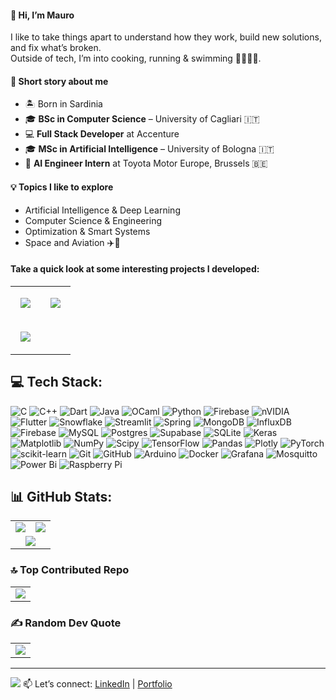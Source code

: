 #### 👋 Hi, I’m Mauro  
I like to take things apart to understand how they work, build new solutions, and fix what’s broken.  
Outside of tech, I’m into cooking, running & swimming 🏃‍♂️🏊‍♂️.  

#### 🚀 Short story about me  
* 🏝️ Born in Sardinia  
* 🎓 **BSc in Computer Science** – University of Cagliari 🇮🇹
* 💻 **Full Stack Developer** at Accenture
* 🎓 **MSc in Artificial Intelligence** – University of Bologna 🇮🇹
* 🤖 **AI Engineer Intern** at Toyota Motor Europe, Brussels 🇧🇪 

#### 💡 Topics I like to explore  
* Artificial Intelligence & Deep Learning  
* Computer Science & Engineering  
* Optimization & Smart Systems  
* Space and Aviation ✈️🚀  


#### Take a quick look at some interesting projects I developed:
<table align="center">
  <tr>
    <td align="center">
      <a href="https://github.com/maurodore/Instance_Detection">
        <img align="center" style="margin:1rem 0.5rem" src="https://github-readme-stats.vercel.app/api/pin/?username=GianM0027&repo=Instance_Detection&theme=dark&cache_seconds=3600" />
      </a>
    </td>
    <td align="center">
      <a href="https://github.com/maurodore/NLP-EFR-and-ERD-in-English-Conversations">
        <img align="center" style="margin:1rem 0.5rem" src="https://github-readme-stats.vercel.app/api/pin/?username=GianM0027&repo=NLP-EFR-and-ERD-in-English-Conversations&theme=dark&cache_seconds=3600" />
      </a>
    </td>
  </tr>
  <tr>
    <td align="center">
      <a href="https://github.com/maurodore/cactus-assistant">
        <img align="center" style="margin:1rem 0.5rem" src="https://github-readme-stats.vercel.app/api/pin/?username=GianM0027&repo=cactus-assistant&theme=dark&cache_seconds=3600" />
      </a>
    </td>
  </tr>
</table>


## 💻 Tech Stack:
![C](https://img.shields.io/badge/c-%2300599C.svg?style=for-the-badge&logo=c&logoColor=white) ![C++](https://img.shields.io/badge/c++-%2300599C.svg?style=for-the-badge&logo=c%2B%2B&logoColor=white) ![Dart](https://img.shields.io/badge/dart-%230175C2.svg?style=for-the-badge&logo=dart&logoColor=white) ![Java](https://img.shields.io/badge/java-%23ED8B00.svg?style=for-the-badge&logo=openjdk&logoColor=white) ![OCaml](https://img.shields.io/badge/OCaml-%23E98407.svg?style=for-the-badge&logo=ocaml&logoColor=white) ![Python](https://img.shields.io/badge/python-3670A0?style=for-the-badge&logo=python&logoColor=ffdd54) ![Firebase](https://img.shields.io/badge/firebase-%23039BE5.svg?style=for-the-badge&logo=firebase) ![nVIDIA](https://img.shields.io/badge/cuda-000000.svg?style=for-the-badge&logo=nVIDIA&logoColor=green) ![Flutter](https://img.shields.io/badge/Flutter-%2302569B.svg?style=for-the-badge&logo=Flutter&logoColor=white) ![Snowflake](https://img.shields.io/badge/snowflake-%2329B5E8.svg?style=for-the-badge&logo=snowflake&logoColor=white) ![Streamlit](https://img.shields.io/badge/Streamlit-%23FE4B4B.svg?style=for-the-badge&logo=streamlit&logoColor=white) ![Spring](https://img.shields.io/badge/spring-%236DB33F.svg?style=for-the-badge&logo=spring&logoColor=white) ![MongoDB](https://img.shields.io/badge/MongoDB-%234ea94b.svg?style=for-the-badge&logo=mongodb&logoColor=white) ![InfluxDB](https://img.shields.io/badge/InfluxDB-22ADF6?style=for-the-badge&logo=InfluxDB&logoColor=white) ![Firebase](https://img.shields.io/badge/firebase-a08021?style=for-the-badge&logo=firebase&logoColor=ffcd34) ![MySQL](https://img.shields.io/badge/mysql-4479A1.svg?style=for-the-badge&logo=mysql&logoColor=white) ![Postgres](https://img.shields.io/badge/postgres-%23316192.svg?style=for-the-badge&logo=postgresql&logoColor=white) ![Supabase](https://img.shields.io/badge/Supabase-3ECF8E?style=for-the-badge&logo=supabase&logoColor=white) ![SQLite](https://img.shields.io/badge/sqlite-%2307405e.svg?style=for-the-badge&logo=sqlite&logoColor=white) ![Keras](https://img.shields.io/badge/Keras-%23D00000.svg?style=for-the-badge&logo=Keras&logoColor=white) ![Matplotlib](https://img.shields.io/badge/Matplotlib-%23ffffff.svg?style=for-the-badge&logo=Matplotlib&logoColor=black) ![NumPy](https://img.shields.io/badge/numpy-%23013243.svg?style=for-the-badge&logo=numpy&logoColor=white) ![Scipy](https://img.shields.io/badge/SciPy-%230C55A5.svg?style=for-the-badge&logo=scipy&logoColor=%white) ![TensorFlow](https://img.shields.io/badge/TensorFlow-%23FF6F00.svg?style=for-the-badge&logo=TensorFlow&logoColor=white) ![Pandas](https://img.shields.io/badge/pandas-%23150458.svg?style=for-the-badge&logo=pandas&logoColor=white) ![Plotly](https://img.shields.io/badge/Plotly-%233F4F75.svg?style=for-the-badge&logo=plotly&logoColor=white) ![PyTorch](https://img.shields.io/badge/PyTorch-%23EE4C2C.svg?style=for-the-badge&logo=PyTorch&logoColor=white) ![scikit-learn](https://img.shields.io/badge/scikit--learn-%23F7931E.svg?style=for-the-badge&logo=scikit-learn&logoColor=white) ![Git](https://img.shields.io/badge/git-%23F05033.svg?style=for-the-badge&logo=git&logoColor=white) ![GitHub](https://img.shields.io/badge/github-%23121011.svg?style=for-the-badge&logo=github&logoColor=white) ![Arduino](https://img.shields.io/badge/-Arduino-00979D?style=for-the-badge&logo=Arduino&logoColor=white) ![Docker](https://img.shields.io/badge/docker-%230db7ed.svg?style=for-the-badge&logo=docker&logoColor=white) ![Grafana](https://img.shields.io/badge/grafana-%23F46800.svg?style=for-the-badge&logo=grafana&logoColor=white) ![Mosquitto](https://img.shields.io/badge/mosquitto-%233C5280.svg?style=for-the-badge&logo=eclipsemosquitto&logoColor=white) ![Power Bi](https://img.shields.io/badge/power_bi-F2C811?style=for-the-badge&logo=powerbi&logoColor=black) ![Raspberry Pi](https://img.shields.io/badge/-Raspberry_Pi-C51A4A?style=for-the-badge&logo=Raspberry-Pi)
## 📊 GitHub Stats:
<table align="center">
  <tr>
    <td align="center">
      <img src="https://github-readme-stats.vercel.app/api?username=maurodore&theme=dark&hide_border=false&include_all_commits=false&count_private=false" />
    </td>
    <td align="center">
      <img src="https://nirzak-streak-stats.vercel.app/?user=maurodore&theme=dark&hide_border=false" />
    </td>
  </tr>
  <tr>
    <td align="center" colspan="2">
      <img src="https://github-readme-stats.vercel.app/api/top-langs/?username=maurodore&theme=dark&hide_border=false&include_all_commits=false&count_private=false&layout=compact" />
    </td>
  </tr>
</table>

### 🔝 Top Contributed Repo
<table align="center">
  <td align="center">
      <img src="https://github-contributor-stats.vercel.app/api?username=maurodore&limit=5&theme=dark&combine_all_yearly_contributions=true" />
    </td>
</table>

### ✍️ Random Dev Quote
<table align="center">
  <td align="center">
      <img src="https://quotes-github-readme.vercel.app/api?type=horizontal&theme=dark" />
  </td>
</table>

---
[![](https://visitcount.itsvg.in/api?id=maurodore&icon=1&color=3)](https://visitcount.itsvg.in)
📫 Let’s connect: [LinkedIn](https://www.linkedin.com/in/maurodore) | [Portfolio](https://github.com/maurodore)
